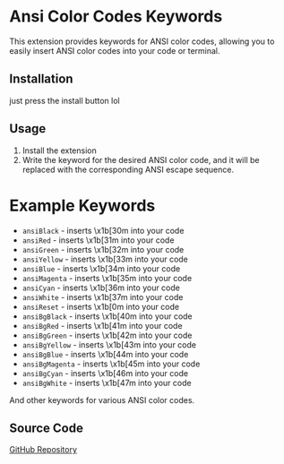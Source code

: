 # Ansi Color Codes Keywords

This extension provides keywords for ANSI color codes, allowing you to easily insert ANSI color codes into your code or terminal.

## Installation

just press the install button lol

## Usage
1. Install the extension
2. Write the keyword for the desired ANSI color code, and it will be replaced with the corresponding ANSI escape sequence.

# Example Keywords
- `ansiBlack` - inserts \x1b[30m into your code
- `ansiRed` - inserts \x1b[31m into your code
- `ansiGreen` - inserts \x1b[32m into your code
- `ansiYellow` - inserts \x1b[33m into your code
- `ansiBlue` - inserts \x1b[34m into your code
- `ansiMagenta` - inserts \x1b[35m into your code
- `ansiCyan` - inserts \x1b[36m into your code
- `ansiWhite` - inserts \x1b[37m into your code
- `ansiReset` - inserts \x1b[0m into your code
- `ansiBgBlack` - inserts \x1b[40m into your code
- `ansiBgRed` - inserts \x1b[41m into your code
- `ansiBgGreen` - inserts \x1b[42m into your code
- `ansiBgYellow` - inserts \x1b[43m into your code
- `ansiBgBlue` - inserts \x1b[44m into your code
- `ansiBgMagenta` - inserts \x1b[45m into your code
- `ansiBgCyan` - inserts \x1b[46m into your code
- `ansiBgWhite` - inserts \x1b[47m into your code

And other keywords for various ANSI color codes.

## Source Code
[GitHub Repository](https://github.com/Spark4444/AnsiColorCodesKeywords)